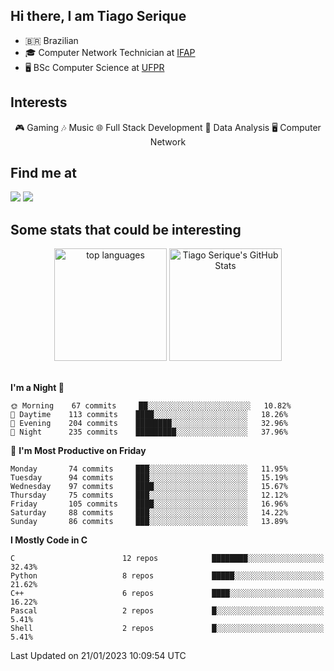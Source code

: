 
<h2> Hi there, I am Tiago Serique</h2>

<div>
	<ul>
		<li>🇧🇷 Brazilian</li>
		<li>🎓 Computer Network Technician at <a href="https://www.ifap.edu.br/">IFAP</a></li>
		<li>🖥️ BSc Computer Science at <a href="https://www.ufpr.br/portalufpr/">UFPR</a></li>
	</ul>
</div>


<h2>Interests</h2>

<div align="center">
	🎮 Gaming 🎶 Music 🌐 Full Stack Development 🎲 Data Analysis 🖥️ Computer Network
</div>

<h2>Find me at</h2>

<div>
	<a href="https://www.linkedin.com/in/tiago-serique"><img src="https://img.shields.io/badge/LinkedIn-0077B5?style=for-the-badge&logo=linkedin&logoColor=white"></a>
	<a href="https://www.instagram.com/tecseit/"><img src="https://img.shields.io/badge/Instagram-E4405F?style=for-the-badge&logo=instagram&logoColor=white"></a>
</div>

<h2>Some stats that could be interesting</h2>

<div align="center">
	<img height="180em" src="https://tiagoserique.vercel.app/api/top-langs/?layout=compact&theme=tokyonight&username=tiagoserique&langs_count=10&hide=makefile&exclude_repo=vim-mods" alt="top languages">
	<img height="180em" src="https://tiagoserique.vercel.app/api?username=tiagoserique&count_private=true&show_icons=true&theme=tokyonight&include_all_commits=true" alt="Tiago Serique's GitHub Stats">
</div> 

<br>

<!--START_SECTION:waka-->
**I'm a Night 🦉** 

```text
🌞 Morning    67 commits     ██░░░░░░░░░░░░░░░░░░░░░░░   10.82% 
🌆 Daytime    113 commits    ████░░░░░░░░░░░░░░░░░░░░░   18.26% 
🌃 Evening    204 commits    ████████░░░░░░░░░░░░░░░░░   32.96% 
🌙 Night      235 commits    █████████░░░░░░░░░░░░░░░░   37.96%

```
📅 **I'm Most Productive on Friday** 

```text
Monday       74 commits     ███░░░░░░░░░░░░░░░░░░░░░░   11.95% 
Tuesday      94 commits     ███░░░░░░░░░░░░░░░░░░░░░░   15.19% 
Wednesday    97 commits     ████░░░░░░░░░░░░░░░░░░░░░   15.67% 
Thursday     75 commits     ███░░░░░░░░░░░░░░░░░░░░░░   12.12% 
Friday       105 commits    ████░░░░░░░░░░░░░░░░░░░░░   16.96% 
Saturday     88 commits     ███░░░░░░░░░░░░░░░░░░░░░░   14.22% 
Sunday       86 commits     ███░░░░░░░░░░░░░░░░░░░░░░   13.89%

```


**I Mostly Code in C** 

```text
C                        12 repos            ████████░░░░░░░░░░░░░░░░░   32.43% 
Python                   8 repos             █████░░░░░░░░░░░░░░░░░░░░   21.62% 
C++                      6 repos             ████░░░░░░░░░░░░░░░░░░░░░   16.22% 
Pascal                   2 repos             █░░░░░░░░░░░░░░░░░░░░░░░░   5.41% 
Shell                    2 repos             █░░░░░░░░░░░░░░░░░░░░░░░░   5.41%

```



 Last Updated on 21/01/2023 10:09:54 UTC
<!--END_SECTION:waka-->
